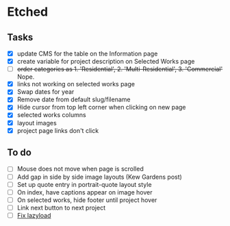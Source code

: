 # Etched


## Tasks

- [x] update CMS for the table on the Information page
- [x] create variable for project description on Selected Works page
- [ ] ~~order categories as 1. 'Residential', 2. 'Multi-Residential', 3. 'Commercial'~~ Nope.
- [x] links not working on selected works page
- [x] Swap dates for year
- [x] Remove date from default slug/filename
- [x] Hide cursor from top left corner when clicking on new page
- [x] selected works columns
- [x] layout images
- [x] project page links don't click

## To do
- [ ] Mouse does not move when page is scrolled
- [ ] Add gap in side by side image layouts (Kew Gardens post)
- [ ] Set up quote entry in portrait-quote layout style
- [ ] On index, have captions appear on image hover
- [ ] On selected works, hide footer until project hover
- [ ] Link next button to next project
- [ ] [Fix lazyload](https://dev.to/p4lm/lazy-loading-images-in-hugo-45e0)
